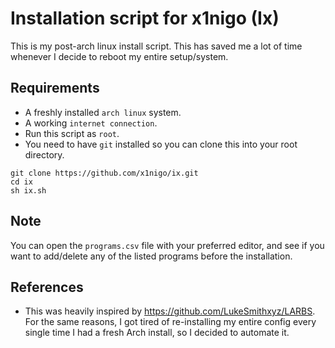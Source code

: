 # Installation script for x1nigo (Ix)
This is my post-arch linux install script. This has saved me a lot of time
whenever I decide to reboot my entire setup/system.

## Requirements
- A freshly installed `arch linux` system.
- A working `internet connection`.
- Run this script as `root`.
- You need to have `git` installed so you can clone this
into your root directory.

```
git clone https://github.com/x1nigo/ix.git
cd ix
sh ix.sh
```
## Note
You can open the `programs.csv` file with your preferred editor, and see if you want to add/delete
any of the listed programs before the installation.

## References
- This was heavily inspired by https://github.com/LukeSmithxyz/LARBS. For the same reasons,
I got tired of re-installing my entire config every single time I had a fresh Arch install,
so I decided to automate it.
